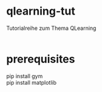 # qlearning-tut
Tutorialreihe zum Thema QLearning<br>
<br>
# prerequisites
pip install gym<br>
pip install matplotlib